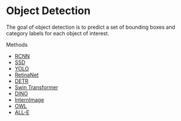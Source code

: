 # Object Detection
The goal of object detection is to predict a set of bounding boxes and category labels for each object of interest.

Methods
- [RCNN](detection/RCNN.md)
- [SSD](detection/SSD.md)
- [YOLO](detection/YOLO.md)
- [RetinaNet](detection/RetinaNet.md)
- [DETR](detection/DETR.md)
- [Swin Transformer](detection/SwinTransformer.md)
- [DINO](detection/DINO.md)
- [InternImage](detection/InternImage.md)
- [OWL](detection/OWL.md)
- [ALL-E](detection/ALL_E.md)